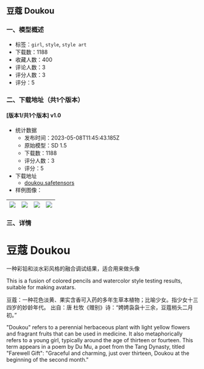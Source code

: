 ## 豆蔻 Doukou
### 一、模型概述

- 标签：`girl`, `style`, `style art`
- 下载数：1188
- 收藏人数：400
- 评论人数：3
- 评分人数：3
- 评分：5

### 二、下载地址（共1个版本）

#### [版本1/共1个版本] v1.0

- 统计数据
  - 发布时间：2023-05-08T11:45:43.185Z
  - 原始模型：SD 1.5
  - 下载数：1188
  - 评分人数：3
  - 评分：5
- 下载地址
  - [doukou.safetensors](https://civitai.com/api/download/models/65568)
- 样例图像：

| <img src="https://image.civitai.com/xG1nkqKTMzGDvpLrqFT7WA/efe8d067-eccb-4d16-86b3-efd841fb2d50/width=450/725896.jpeg" /> | <img src="https://image.civitai.com/xG1nkqKTMzGDvpLrqFT7WA/605159b4-bbb6-4465-9ae7-2ecbd7454d39/width=450/725837.jpeg" /> | <img src="https://image.civitai.com/xG1nkqKTMzGDvpLrqFT7WA/aba220b9-7022-4da7-8d62-f8c472621b8b/width=450/725840.jpeg" /> | <img src="https://image.civitai.com/xG1nkqKTMzGDvpLrqFT7WA/ed688d35-06cd-4c71-b0e7-0636f5dc522f/width=450/725839.jpeg" /> |
| ---- | ---- | ---- | ---- |


### 三、详情
<h1>豆蔻 Doukou</h1><p></p><p>一种彩铅和淡水彩风格的融合调试结果，适合用来做头像</p><p>This is a fusion of colored pencils and watercolor style testing results, suitable for making avatars.</p><p></p><p>豆蔻：一种花色淡黄、果实含香可入药的多年生草本植物；比喻少女。指少女十三四岁的妙龄年代。 出自：唐 杜牧《赠别》诗：“娉娉袅袅十三余，豆蔻梢头二月初。”</p><p></p><p>"Doukou" refers to a perennial herbaceous plant with light yellow flowers and fragrant fruits that can be used in medicine. It also metaphorically refers to a young girl, typically around the age of thirteen or fourteen. This term appears in a poem by Du Mu, a poet from the Tang Dynasty, titled "Farewell Gift": "Graceful and charming, just over thirteen, Doukou at the beginning of the second month."</p>